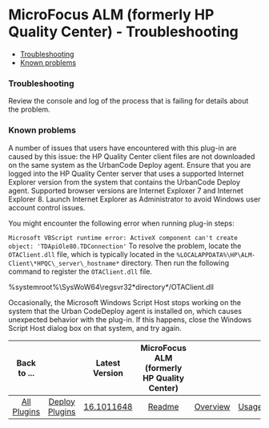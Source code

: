 
# MicroFocus ALM (formerly HP Quality Center) - Troubleshooting


* [Troubleshooting](#trouble)
* [Known problems](#known_problems)


### **Troubleshooting**


Review the console and log of the process that is failing for details about the problem.


### **Known problems**


A number of issues that users have encountered with this plug-in are caused by this issue: the HP Quality Center client files are not downloaded on the same system as the UrbanCode Deploy agent. Ensure that you are logged into the HP Quality Center server that uses a supported Internet Explorer version from the system that contains the UrbanCode Deploy agent. Supported browser versions are Internet Exploxer 7 and Internet Explorer 8. Launch Internet Explorer as Administrator to avoid Windows user account control issues.


You might encounter the following error when running plug-in steps:


`Microsoft VBScript runtime error: ActiveX component can't create object: 'TDApiOle80.TDConnection'`
To resolve the problem, locate the `OTAClient.dll` file, which is typically located in the `%LOCALAPPDATA%\HP\ALM-Client\*HPQC\_server\_hostname*` directory. Then run the following command to register the `OTAClient.dll` file.


%systemroot%\SysWoW64\regsvr32\*directory*/OTAClient.dll

Occasionally, the Microsoft Windows Script Host stops working on the system that the Urban CodeDeploy agent is installed on, which causes unexpected behavior with the plug-in. If this happens, close the Windows Script Host dialog box on that system, and try again.


|Back to ...||Latest Version|MicroFocus ALM (formerly HP Quality Center) |||||
| :---: | :---: | :---: | :---: | :---: | :---: | :---: | :---: |
|[All Plugins](../../index.md)|[Deploy Plugins](../README.md)|[16.1011648](https://raw.githubusercontent.com/UrbanCode/IBM-UCD-PLUGINS/main/files/HPQualityCenter/HPQualityCenter-16.1011648.zip)|[Readme](README.md)|[Overview](overview.md)|[Usage](usage.md)|[Steps](steps.md)|[Downloads](downloads.md)|

